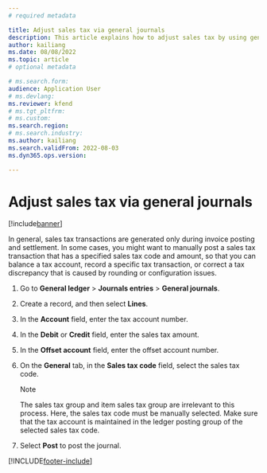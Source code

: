 ```yaml
---
# required metadata

title: Adjust sales tax via general journals
description: This article explains how to adjust sales tax by using general journals.
author: kailiang
ms.date: 08/08/2022
ms.topic: article
# optional metadata

# ms.search.form: 
audience: Application User
# ms.devlang: 
ms.reviewer: kfend
# ms.tgt_pltfrm: 
# ms.custom: 
ms.search.region: 
# ms.search.industry: 
ms.author: kailiang
ms.search.validFrom: 2022-08-03
ms.dyn365.ops.version:

---
```


# Adjust sales tax via general journals

[!include[banner](../includes/banner.md)]

In general, sales tax transactions are generated only during invoice posting and settlement. In some cases, you might want to manually post a sales tax transaction that has a specified sales tax code and amount, so that you can balance a tax account, record a specific tax transaction, or correct a tax discrepancy that is caused by rounding or configuration issues.

1. Go to **General ledger** \> **Journals entries** \> **General journals**.
2. Create a record, and then select **Lines**.
3. In the **Account** field, enter the tax account number.
4. In the **Debit** or **Credit** field, enter the sales tax amount.
5. In the **Offset account** field, enter the offset account number.
6. On the **General** tab, in the **Sales tax code** field, select the sales tax code.

    > [!NOTE]
    > The sales tax group and item sales tax group are irrelevant to this process. Here, the sales tax code must be manually selected. Make sure that the tax account is maintained in the ledger posting group of the selected sales tax code.

7. Select **Post** to post the journal.

[!INCLUDE[footer-include](../../includes/footer-banner.md)]
